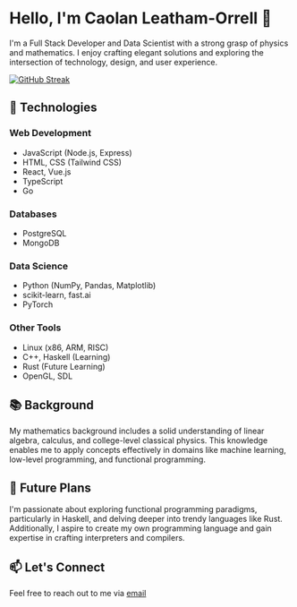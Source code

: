   # Hello, I'm Caolan Leatham-Orrell 👋

I'm a Full Stack Developer and Data Scientist with a strong grasp of physics and mathematics. I enjoy crafting elegant solutions and exploring the intersection of technology, design, and user experience.

[![GitHub Streak](https://github-readme-streak-stats.herokuapp.com?user=kryptokazz)](https://git.io/streak-stats)

## 🚀 Technologies

### Web Development
- JavaScript (Node.js, Express)
- HTML, CSS (Tailwind CSS)
- React, Vue.js
- TypeScript
- Go

### Databases
- PostgreSQL
- MongoDB

### Data Science
- Python (NumPy, Pandas, Matplotlib)
- scikit-learn, fast.ai
- PyTorch

### Other Tools
- Linux (x86, ARM, RISC)
- C++, Haskell (Learning)
- Rust (Future Learning)
- OpenGL, SDL

## 📚 Background
My mathematics background includes a solid understanding of linear algebra, calculus, and college-level classical physics. This knowledge enables me to apply concepts effectively in domains like machine learning, low-level programming, and functional programming.

## 🌱 Future Plans
I'm passionate about exploring functional programming paradigms, particularly in Haskell, and delving deeper into trendy languages like Rust. Additionally, I aspire to create my own programming language and gain expertise in crafting interpreters and compilers.

## 📫 Let's Connect
Feel free to reach out to me via [email](mailto:caolan.leatham-orrell@tutanota.com) 


























